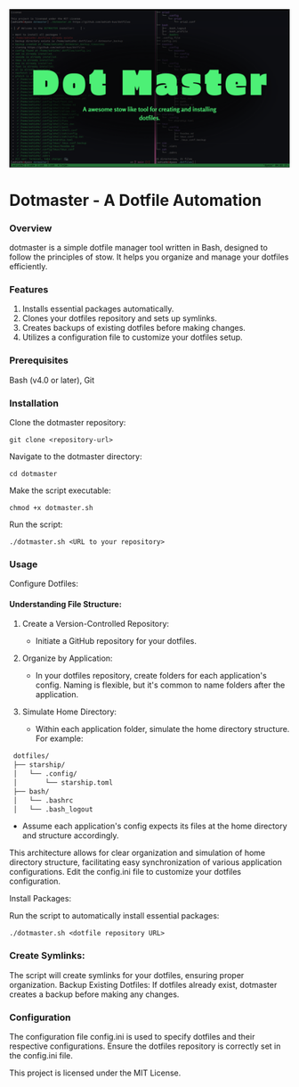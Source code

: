 <div align="center" width="100%"> <img src="./asset/thumbnail.png"> </div>

# Dotmaster - A Dotfile Automation
### Overview

dotmaster is a simple dotfile manager tool written in Bash, designed to follow the principles of stow. It helps you organize and manage your dotfiles efficiently.
### Features
1. Installs essential packages automatically.
2. Clones your dotfiles repository and sets up symlinks.
3. Creates backups of existing dotfiles before making changes.
4. Utilizes a configuration file to customize your dotfiles setup.

### Prerequisites

Bash (v4.0 or later), 
Git

### Installation

Clone the dotmaster repository:
```
git clone <repository-url>
```
Navigate to the dotmaster directory:

```
cd dotmaster
```

Make the script executable:

```
chmod +x dotmaster.sh
```
Run the script:
```
./dotmaster.sh <URL to your repository>
```

### Usage

Configure Dotfiles:

#### Understanding File Structure:

1. Create a Version-Controlled Repository:
   - Initiate a GitHub repository for your dotfiles.

2. Organize by Application:
   - In your dotfiles repository, create folders for each application's config. Naming is flexible, but it's common to name folders after the application.

3. Simulate Home Directory:
   - Within each application folder, simulate the home directory structure. For example:
```
 dotfiles/
 ├── starship/
 │   └── .config/
 │       └── starship.toml
 ├── bash/
 │   └── .bashrc
 │   └── .bash_logout
 ```

   - Assume each application's config expects its files at the home directory and structure accordingly.

This architecture allows for clear organization and simulation of home directory structure, facilitating easy synchronization of various application configurations.
Edit the config.ini file to customize your dotfiles configuration.

Install Packages:

Run the script to automatically install essential packages:
```
./dotmaster.sh <dotfile repository URL>
```
### Create Symlinks:

The script will create symlinks for your dotfiles, ensuring proper organization.
Backup Existing Dotfiles:
If dotfiles already exist, dotmaster creates a backup before making any changes.

### Configuration

The configuration file config.ini is used to specify dotfiles and their respective configurations.
Ensure the dotfiles repository is correctly set in the config.ini file.

This project is licensed under the MIT License.
